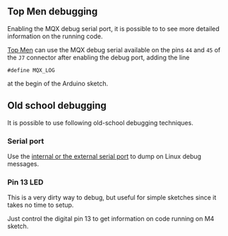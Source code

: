 ## Top Men debugging
Enabling the MQX debug serial port, it is possible to  to see more detailed information on the running code.

[Top Men](https://www.youtube.com/watch?v=yoy4_h7Pb3M) can use the MQX debug serial available on the pins `44` and `45` of the `J7` connector after enabling the debug port, adding the line

    #define MQX_LOG

at the begin of the Arduino sketch.


## Old school debugging
It is possible to use following old-school debugging techniques.

### Serial port
Use the [internal or the external serial port](../docs-neo/Arduino_M4_Processor/Communication.html) to dump on Linux debug messages.

### Pin 13 LED
This is a very dirty way to debug, but useful for simple sketches since it takes no time to setup.

Just control the digital pin 13 to get information on code running on M4 sketch.
